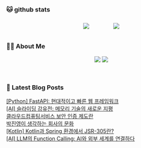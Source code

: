 
###  🐱 github stats  

<div id="main" align="center">
    <img src="https://github-readme-stats.vercel.app/api?username=peterica&count_private=true&show_icons=true&theme=radical"
        style="height: auto; margin-left: 20px; margin-right: 20px; padding: 10px;"/>
    <img src="https://github-readme-stats.vercel.app/api/top-langs/?username=peterica&layout=compact"   
        style="height: auto; margin-left: 20px; margin-right: 20px; padding: 10px;"/>
</div>

###  💁‍♀️ About Me  
<p align="center">
    <a href="https://peterica.tistory.com/"><img src="https://img.shields.io/badge/Blog-FF5722?style=flat-square&logo=Blogger&logoColor=white"/></a>
    <a href="mailto:ilovefran.ofm@gmail.com"><img src="https://img.shields.io/badge/Gmail-d14836?style=flat-square&logo=Gmail&logoColor=white&link=ilovefran.ofm@gmail.com"/></a>
</p>

<br>

### 📕 Latest Blog Posts   

<a href ="https://peterica.tistory.com/825"> [Python] FastAPI: 현대적이고 빠른 웹 프레임워크 </a> <br>
<a href ="https://peterica.tistory.com/824"> [AI] 슬라이딩 강유전: 메모리 기술의 새로운 지평 </a> <br>
<a href ="https://peterica.tistory.com/823"> 클라우드컴퓨팅서비스 보안 인증 제도란 </a> <br>
<a href ="https://peterica.tistory.com/822"> 박진영이 생각하는 회사의 문화 </a> <br>
<a href ="https://peterica.tistory.com/821"> [Kotlin] Kotlin과 Spring 환경에서 JSR-305란? </a> <br>
<a href ="https://peterica.tistory.com/820"> [AI] LLM의 Function Calling: AI와 외부 세계를 연결하다 </a> <br>

